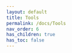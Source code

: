 ```yaml
---
layout: default
title: Tools
permalink: /docs/Tools
nav_order: 6
has_children: true
has_toc: false
---
```


